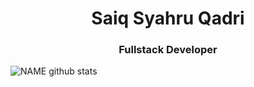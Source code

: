 <h1 align="center">Saiq Syahru Qadri</h1>
<h3 align="center">Fullstack Developer</h3>

![NAME github stats](https://github-readme-stats.vercel.app/apiusername=xsaiq&show_icons=true&theme=radical)
